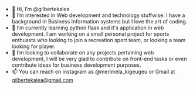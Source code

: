 - 👋 Hi, I’m @gilbertekalea
- 👀 I’m interested in Web development and technology stuffwise. I have a background in Business Information systems but I love the art of coding. 
- 🌱 I’m currently learning python flask and it's application in web development. I am working on a small personal project for sports enthuasts who looking to join a recreation sport team, or looking a team looking for player. 
- 💞️ I’m looking to collaborate on any projects pertaining web development, I will be very glad to contribute on front-end tasks or even contribute ideas for business development purposes. 
- 📫 You can reach on instagram as @merimela_kigeugeu or Gmail at gilbertekalea@gmail.com

<!---
gilbertekalea/gilbertekalea is a ✨ special ✨ repository because its `README.md` (this file) appears on your GitHub profile.
You can click the Preview link to take a look at your changes.
--->

